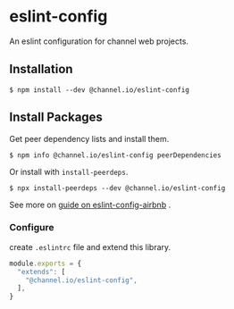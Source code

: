 # eslint-config

An eslint configuration for channel web projects.

## Installation
`$ npm install --dev @channel.io/eslint-config`

## Install Packages
Get peer dependency lists and install them.

`$ npm info @channel.io/eslint-config peerDependencies `

Or install with `install-peerdeps`.

`$ npx install-peerdeps --dev @channel.io/eslint-config`

See more on [guide on eslint-config-airbnb](https://github.com/airbnb/javascript/tree/master/packages/eslint-config-airbnb#eslint-config-airbnb-1) .

### Configure
create `.eslintrc` file and extend this library.
```js
module.exports = {
  "extends": [
    "@channel.io/eslint-config",
  ],
}

```

